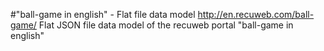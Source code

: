 #"ball-game in english" - Flat file data model
http://en.recuweb.com/ball-game/
Flat JSON file data model of the recuweb portal "ball-game in english"
